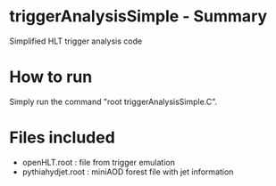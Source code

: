 # triggerAnalysisSimple - Summary
Simplified HLT trigger analysis code
# How to run
Simply run the command "root triggerAnalysisSimple.C".
# Files included
- openHLT.root : file from trigger emulation
- pythiahydjet.root : miniAOD forest file with jet information
